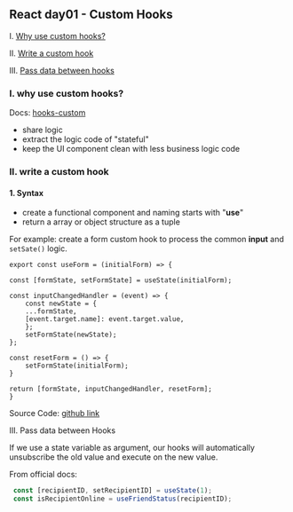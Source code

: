 
## React day01 - Custom Hooks 
 
I. [Why use custom hooks?](#p1)  

II. [Write a custom hook](#p2)  

III. [Pass data between hooks](#p3)  

 

<div id="p1" />  

### I. why use custom hooks?

Docs:  [hooks-custom](https://reactjs.org/docs/hooks-custom.html)

- share logic
- extract the logic code of "stateful" 
- keep the UI component clean with less business logic code

<div id="p2" />  

### II. write a custom hook

#### 1. Syntax
- create a functional component and naming starts with "**use**"
- return a array or object structure as a tuple

For example: 
create a form custom hook to process the common **input** and `setSate()` logic.

```
export const useForm = (initialForm) => {

const [formState, setFormState] = useState(initialForm);

const inputChangedHandler = (event) => {
	const newState = {
	...formState,
	[event.target.name]: event.target.value,
	};
	setFormState(newState);
};

const resetForm = () => {
	setFormState(initialForm);
}

return [formState, inputChangedHandler, resetForm];
}
```

Source Code: [github link](https://github.com/jialihan/Custom-Hook-React/blob/main/src/hooks/useForm.js)

<div id="p3" />  

III. Pass data between Hooks

If we use a state variable as argument, our hooks will automatically unsubscribe the old value and execute on the new value.

From official docs:

```javascript
 const [recipientID, setRecipientID] = useState(1);
 const isRecipientOnline = useFriendStatus(recipientID);
```

